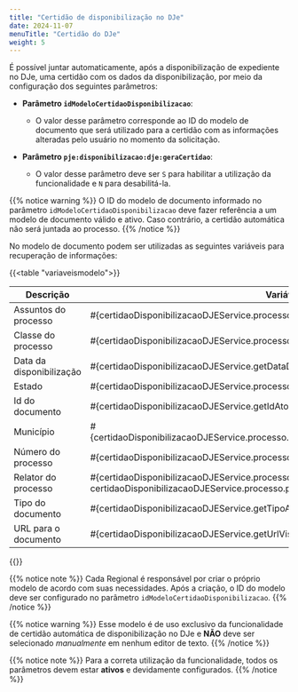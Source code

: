 ```yaml
---
title: "Certidão de disponibilização no DJe"
date: 2024-11-07
menuTitle: "Certidão do DJe"
weight: 5
---
```


É possível juntar automaticamente, após a disponibilização de expediente no DJe, uma certidão com os dados da disponibilização, por meio da configuração dos seguintes parâmetros:

- **Parâmetro `idModeloCertidaoDisponibilizacao`**:
  - O valor desse parâmetro corresponde ao ID do modelo de documento que será utilizado para a certidão com as informações alteradas pelo usuário no momento da solicitação.
  
- **Parâmetro `pje:disponibilizacao:dje:geraCertidao`**:
  - O valor desse parâmetro deve ser `S` para habilitar a utilização da funcionalidade e `N` para desabilitá-la.

{{% notice warning %}}
O ID do modelo de documento informado no parâmetro `idModeloCertidaoDisponibilizacao` deve fazer referência a um modelo de documento válido e ativo. Caso contrário, a certidão automática não será juntada ao processo.
{{% /notice %}}

No modelo de documento podem ser utilizadas as seguintes variáveis para recuperação de informações:

{{<table "variaveismodelo">}}

| **Descrição** | **Variável** |
|---|---|
| Assuntos do processo | #{certidaoDisponibilizacaoDJEService.processo.assuntoTrfListStr} |
| Classe do processo | #{certidaoDisponibilizacaoDJEService.processo.classeJudicial} |
| Data da disponibilização | #{certidaoDisponibilizacaoDJEService.getDataDisponibilizacao()} |
| Estado | #{certidaoDisponibilizacaoDJEService.processo.complementoJE.estadoEleicao.estado} |
| Id do documento | #{certidaoDisponibilizacaoDJEService.getIdAto()} |
| Município | #{certidaoDisponibilizacaoDJEService.processo.complementoJE.municipioEleicao.municipio} |
| Número do processo | #{certidaoDisponibilizacaoDJEService.processo.numeroProcesso} |
| Relator do processo | #{certidaoDisponibilizacaoDJEService.processo.pessoaRelator != null ? certidaoDisponibilizacaoDJEService.processo.pessoaRelator.pessoa.nome : ''} |
| Tipo do documento | #{certidaoDisponibilizacaoDJEService.getTipoAto()}  |
| URL para o documento | #{certidaoDisponibilizacaoDJEService.getUrlVisualizarDocumento()} |

{{</table>}}

{{% notice note %}}
Cada Regional é responsável por criar o próprio modelo de acordo com suas necessidades. Após a criação, o ID do modelo
deve ser configurado no parâmetro `idModeloCertidaoDisponibilizacao`.
{{% /notice %}}

{{% notice warning %}}
Esse modelo é de uso exclusivo da funcionalidade de certidão automática de disponibilização no DJe e **NÃO** deve ser selecionado *manualmente* em nenhum editor de texto.
{{% /notice %}}

{{% notice note %}}
Para a correta utilização da funcionalidade, todos os parâmetros devem estar **ativos** e devidamente configurados.
{{% /notice %}}